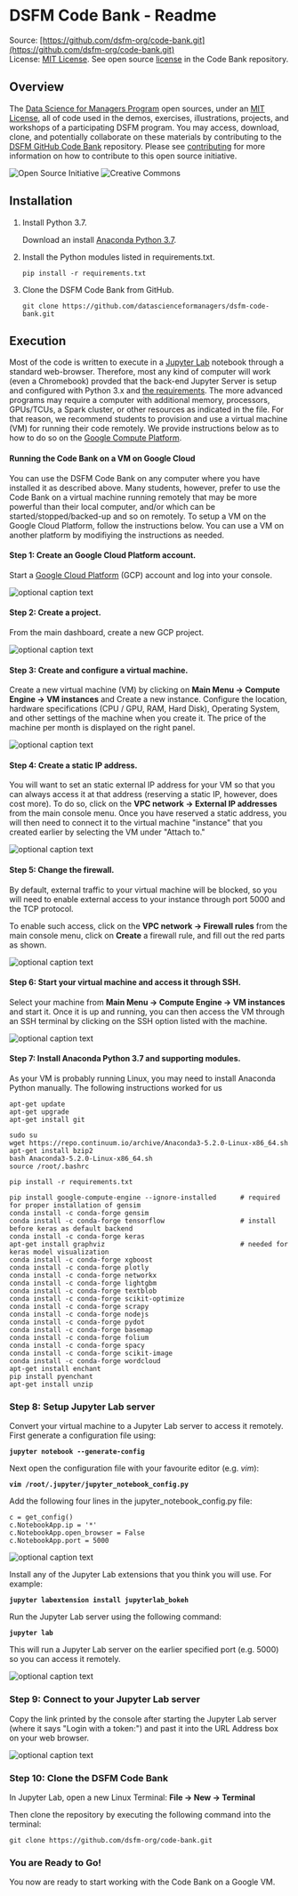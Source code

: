 # DSFM Code Bank - Readme

Source:  [https://github.com/dsfm-org/code-bank.git](https://github.com/dsfm-org/code-bank.git)  
License: [MIT License](https://opensource.org/licenses/MIT). See open source [license](LICENSE) in the Code Bank repository. 


## Overview

The [Data Science for Managers Program](https://www.dsfm.org) open sources, under an [MIT License](LICENSE), all of code used in the demos, exercises, illustrations, projects, and workshops of a participating DSFM program. You may access, download, clone, and potentially collaborate on these materials by contributing to the [DSFM GitHub Code Bank](https://github.com/dsfm-org/code-bank.git) repository. Please see [contributing](CONTRIBUTING.md) for more information on how to contribute to this open source initiative. 

![Open Source Initiative](images/open-source.png)  ![Creative Commons](images/creative-commons.png)</center>



## Installation

1. Install Python 3.7.

    Download an install [Anaconda Python 3.7](https://www.anaconda.com/download/).

2. Install the Python modules listed in requirements.txt.

    `pip install -r requirements.txt`  

3. Clone the DSFM Code Bank from GitHub.

    `git clone https://github.com/datascienceformanagers/dsfm-code-bank.git`


## Execution

Most of the code is written to execute in a [Jupyter Lab](https://jupyter.org/) notebook through a standard web-browser. Therefore, most any kind of computer will work (even a Chromebook) provded that the back-end Jupyter Server is setup and configured with Python 3.x and [the requirements](REQUIREMENTS.txt). The more advanced programs may require a computer with additional memory, processors, GPUs/TCUs, a Spark cluster, or other resources as indicated in the file. For that reason, we recommend students to provision and use a virtual machine (VM) for running their code remotely. We provide instructions below as to how to do so on the [Google Compute Platform](https://cloud.google.com/).


#### Running the Code Bank on a VM on Google Cloud

You can use the DSFM Code Bank on any computer where you have installed it as described above. Many students, however, prefer to use the Code Bank on a virtual machine running remotely that may be more powerful than their local computer, and/or which can be started/stopped/backed-up and so on remotely. To setup a VM on the Google Cloud Platform, follow the instructions below. You can use a VM on another platform by modifiying the instructions as needed.

#### Step 1: Create an Google Cloud Platform account.  

Start a [Google Cloud Platform](https://cloud.google.com/) (GCP) account and log into your console.

![optional caption text](images/console.png)

#### Step 2: Create a project.  

From the main dashboard, create a new GCP project.

![optional caption text](images/newproject.png)

#### Step 3: Create and configure a virtual machine.

Create a new virtual machine (VM) by clicking on **Main Menu -> Compute Engine -> VM instances** and Create a new instance. Configure the location, hardware specifications (CPU / GPU, RAM, Hard Disk), Operating System, and other settings of the machine when you create it. The price of the machine per month is displayed on the right panel.

![optional caption text](images/vmconfig.png)

#### Step 4: Create a static IP address.

You will want to set an static external IP address for your VM so that you can always access it at that address (reserving a static IP, however, does cost more). To do so, click on the **VPC network -> External IP addresses** from the main console menu. Once you have reserved a static address, you will then need to connect it to the virtual machine "instance" that you created earlier by selecting the VM under "Attach to." 

![optional caption text](images/staticip.png)

#### Step 5: Change the firewall.

By default, external traffic to your virtual machine will be blocked, so you will need to enable external access to your instance through port 5000 and the TCP protocol.

To enable such access, click on the **VPC network -> Firewall rules** from the main console menu, click on **Create** a firewall rule, and fill out the red parts as shown.
 
![optional caption text](images/firewallrule.png)
 
#### Step 6: Start your virtual machine and access it through SSH.

Select your machine from **Main Menu -> Compute Engine -> VM instances** and start it. Once it is up and running, you can then access the VM through an SSH terminal by clicking on the SSH option listed with the machine.

![optional caption text](images/ssh.png)

#### Step 7: Install Anaconda Python 3.7 and supporting modules.

As your VM is probably running Linux, you may need to install Anaconda Python manually. The following instructions worked for us 
	
	apt-get update
	apt-get upgrade
	apt-get install git
	
	sudo su
	wget https://repo.continuum.io/archive/Anaconda3-5.2.0-Linux-x86_64.sh
	apt-get install bzip2
	bash Anaconda3-5.2.0-Linux-x86_64.sh
	source /root/.bashrc
	
	pip install -r requirements.txt
	
	pip install google-compute-engine --ignore-installed      # required for proper installation of gensim
	conda install -c conda-forge gensim 
	conda install -c conda-forge tensorflow                   # install before keras as default backend
	conda install -c conda-forge keras
	apt-get install graphviz                                  # needed for keras model visualization
	conda install -c conda-forge xgboost 
	conda install -c conda-forge plotly 
	conda install -c conda-forge networkx
	conda install -c conda-forge lightgbm
	conda install -c conda-forge textblob
	conda install -c conda-forge scikit-optimize
	conda install -c conda-forge scrapy
	conda install -c conda-forge nodejs
	conda install -c conda-forge pydot 
	conda install -c conda-forge basemap
	conda install -c conda-forge folium  
	conda install -c conda-forge spacy 
	conda install -c conda-forge scikit-image
	conda install -c conda-forge wordcloud
	apt-get install enchant
	pip install pyenchant
	apt-get install unzip  


### Step 8: Setup Jupyter Lab server

Convert your virtual machine to a Jupyter Lab server to access it remotely. First generate a configuration file using:

**`jupyter notebook --generate-config`**
 
Next open the configuration file with your favourite editor (e.g. *vim*):

**`vim /root/.jupyter/jupyter_notebook_config.py`**

Add the following four lines in the jupyter_notebook_config.py file:

	c = get_config()
	c.NotebookApp.ip = '*'
	c.NotebookApp.open_browser = False
	c.NotebookApp.port = 5000

![optional caption text](images/jupyterconfig.png)

Install any of the Jupyter Lab extensions that you think you will use. For example:

**`jupyter labextension install jupyterlab_bokeh`** 

Run the Jupyter Lab server using the following command:

**`jupyter lab`**

This will run a Jupyter Lab server on the earlier specified port (e.g. 5000) so you can access it remotely.

![optional caption text](images/jupyterlabserver.png)

### Step 9: Connect to your Jupyter Lab server

Copy the link printed by the console after starting the Jupyter Lab server (where it says "Login with a token:") and past it into the URL Address box on your web browser. 

![optional caption text](images/jupyterlabweb.png)

### Step 10: Clone the DSFM Code Bank

In Jupyter Lab, open a new Linux Terminal: **File -> New -> Terminal**

Then clone the repository by executing the following command into the terminal:

`git clone https://github.com/dsfm-org/code-bank.git`


### You are Ready to Go!

You now are ready to start working with the Code Bank on a Google VM.
